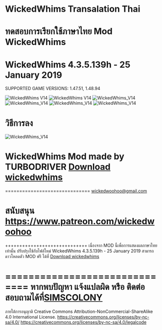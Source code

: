 # WickedWhims Transalation Thai
# ทดสอบการเรียกใช้ภาษาไทย Mod WickedWhims
# WickedWhims 4.3.5.139h - 25 January 2019

SUPPORTED GAME VERSIONS:
1.47.51, 1.48.94

![WickedWhims V14](https://i.imgur.com/gIVSxlx.jpg)
![WickedWhims V14](https://i.imgur.com/0Asg3xQ.jpg)
![WickedWhims_V14](https://i.imgur.com/b78fVnT.jpg)
![WickedWhims_V14](https://i.imgur.com/2TzD6ee.jpg)
![WickedWhims_V14](https://i.imgur.com/DduntFS.jpg)
![WickedWhims_V14](https://i.imgur.com/rXq30Re.jpg)


# วิธีการลง

![WickedWhims_V14](https://i.imgur.com/jUzwaWZ.jpg)


# WickedWhims Mod made by TURBODRIVER   [Download wickedwhims](http://wickedwhims.tumblr.com/) 
==============================
wickedwoohoo@gmail.com

สนับสนุน https://www.patreon.com/wickedwoohoo
==============================

+++++++++++++++++++++++++++++
เนื่องจาก MOD นี้เพื่อการแสดงผลภาษาไทยเท่านั้น ปรับปรุงใช้กับไฟล์ใหม่
WickedWhims 4.3.5.139h - 25 January 2019
สามารถดาวโหลดตัว MOD ฟรี ได้ที่   [Download wickedwhims](http://wickedwhims.tumblr.com/) 

==============================
หากพบปัญหา แจ้งแปลผิด หรือ ติดต่อสอบถามได้ที่[SIMSCOLONY](https://www.facebook.com/SimsColony/)
==============================
ภายใต้การอนุญาติ 
Creative Commons Attribution-NonCommercial-ShareAlike 4.0 International License.
https://creativecommons.org/licenses/by-nc-sa/4.0/
https://creativecommons.org/licenses/by-nc-sa/4.0/legalcode
